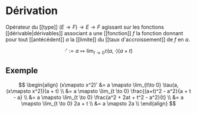 # Dérivation
Opérateur du [[type]] $(E \to F) \to E \to F$ agissant sur les fonctions [[dérivable|dérivables]] associant a une [[fonction]] $f$ la fonction donnant pour tout [[antécédent]] $a$ la [[limite]] du [[taux d'accroissement]] de $f$ en $a$.

$$
\cdot' := a \mapsto \lim_{t \to 0} \tau(a, \cdot)(a + t)
$$
## Exemple
$$
\begin{align}
(x\mapsto x^2)' &= a \mapsto \lim_{t\to 0} \tau(a, (x\mapsto x^2))(a + t) \\
&= a \mapsto \lim_{t \to 0} \frac{(a+t)^2 - a^2}{a + t - a} \\
&= a \mapsto \lim_{t \to 0} \frac{a^2 + 2at + t^2 - a^2}{t} \\
&= a \mapsto \lim_{t \to 0} 2a + t \\
&= a \mapsto 2a \\
\end{align}
$$


